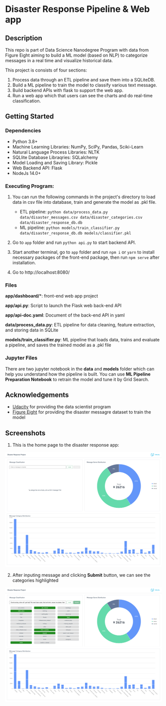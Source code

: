 # Disaster Response Pipeline & Web app

## Description
This repo is part of Data Science Nanodegree Program with data from Figure Eight aiming to build a ML model (based on NLP) to categorize messages in a real time and visualize historical data.

This project is consists of four sections:

1. Process data through an ETL pipeline and save them into a SQLiteDB.
2. Build a ML pipeline to train the model to classify various text message.
3. Build backend APIs with flask to support the web app.
4. Run a web app which that users can see the charts and do real-time classification. 

## Getting Started

### Dependencies
* Python 3.8+
* Machine Learning Libraries: NumPy, SciPy, Pandas, Sciki-Learn
* Natural Language Process Libraries: NLTK
* SQLlite Database Libraqries: SQLalchemy
* Model Loading and Saving Library: Pickle
* Web Backend API: Flask
* NodeJs 14.0+

### Executing Program:
1. You can run the following commands in the project's directory to load data in csv file into database, train and generate the model as .pkl file.
    - ETL pipeline: 
        `python data/process_data.py data/disaster_messages.csv data/disaster_categories.csv data/disaster_response_db.db`
    - ML pipeline:
        `python models/train_classifier.py data/disaster_response_db.db models/classifier.pkl`

2. Go to `app` folder and run `python api.py` to start backend API.
    
3. Start another terminal, go to `app` folder and run `npm i` or `yarn` to install necessary packages of the front-end package, then run `npm serve` after installation.
   
4. Go to http://localhost:8080/

### Files
**app/dashboard/***: front-end web app project

**app/api.py**: Script to launch the Flask web back-end API

**app/api-doc.yaml**: Document of the back-end API in yaml

**data/process_data.py**: ETL pipeline for data cleaning, feature extraction, and storing data in SQLite

**models/train_classifier.py**: ML pipeline that loads data, trains and evaluate a pipeline, and saves the trained model as a .pkl file


### Jupyter Files

There are two jupyter notebook in the **data** and **models** folder which can help you understand how the pipeline is built.
You can use **ML Pipeline Preparation Notebook** to retrain the model and tune it by Grid Search.

## Acknowledgements
* [Udacity](https://www.udacity.com/) for providing the data scientist program
* [Figure Eight](https://www.figure-eight.com/) for providing the disaster messagre dataset to train the model
## Screenshots

1. This is the home page to the disaster response app:

![Home page](screenshots/home.png)

2. After inputing message and clicking **Submit** button, we can see the categories highlighted

![Sample result](screenshots/result.png)
